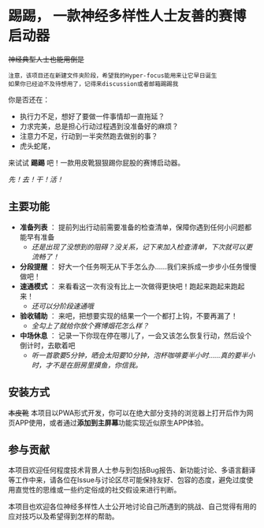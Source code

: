 # 踢踢， 一款神经多样性人士友善的赛博启动器
~~神经典型人士也能用倒是~~
```
注意，该项目还在新建文件夹阶段，希望我的Hyper-focus能用来让它早日诞生
如果你已经迫不及待想用了，记得来discussion或者邮箱踢踢我
```
你是否还在：
- 执行力不足，想好了要做一件事情却一直拖延？
- 力求完美，总是担心行动过程遇到没准备好的麻烦？
- 注意力不足，行动到一半突然跑去做别的事？
- 虎头蛇尾，
  
来试试 **踢踢** 吧！一款用皮靴狠狠踢你屁股的赛博启动器。

*先！去！干！活！*

## 主要功能

- **准备列表** ： 提前列出行动前需要准备的检查清单，保障你遇到任何小问题都能早有准备
  - *还是出现了没想到的阻碍？没关系，记下来加入检查清单，下次就可以更流畅了！*
- **分段提醒** ： 好大一个任务啊无从下手怎么办……我们来拆成一步步小任务慢慢做吧！
- **速通模式** ： 来看看这一次有没有比上一次做得更快吧！跑起来跑起来跑起来！
  - *还可以分阶段速通哦*
- **验收辅助** ： 来吧，把想要实现的结果一个一个都打上钩，不要再漏了！
  - *全勾上了就给你放个赛博烟花怎么样？*
- **中场休息** ： 记录一下你现在停在哪儿了，一会又该怎么恢复行动，然后设个倒计时，去歇着吧
  - *听一首歌要5分钟，晒会太阳要10分钟，泡杯咖啡要半小时……真的要半小时，才不是在厨房里摸鱼，你信我。*

## 安装方式

~~本皮靴~~ 本项目以PWA形式开发，你可以在绝大部分支持的浏览器上打开后作为网页APP使用，或者通过**添加到主屏幕**功能实现近似原生APP体验。

## 参与贡献
本项目欢迎任何程度技术背景人士参与到包括Bug报告、新功能讨论、多语言翻译等工作中来，请各位在Issue与讨论区尽可能保持友好、包容的态度，避免过度使用直觉性的思维或一些约定俗成的社交假设来进行判断。

本项目也欢迎各位神经多样性人士公开地讨论自己所遇到的挑战、自己觉得有用的应对技巧以及希望得到怎样的帮助。